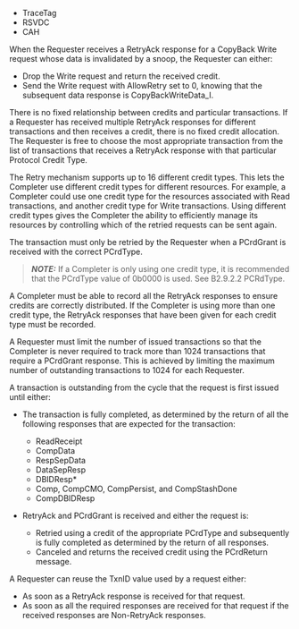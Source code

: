 - TraceTag
- RSVDC
- CAH

When the Requester receives a RetryAck response for a CopyBack Write request whose data is invalidated by a snoop, the Requester can either:

- Drop the Write request and return the received credit.
- Send the Write request with AllowRetry set to 0, knowing that the subsequent data response is CopyBackWriteData\_I.

There is no fixed relationship between credits and particular transactions. If a Requester has received multiple RetryAck responses for different transactions and then receives a credit, there is no fixed credit allocation. The Requester is free to choose the most appropriate transaction from the list of transactions that receives a RetryAck response with that particular Protocol Credit Type.

The Retry mechanism supports up to 16 different credit types. This lets the Completer use different credit types for different resources. For example, a Completer could use one credit type for the resources associated with Read transactions, and another credit type for Write transactions. Using different credit types gives the Completer the ability to efficiently manage its resources by controlling which of the retried requests can be sent again.

The transaction must only be retried by the Requester when a PCrdGrant is received with the correct PCrdType.

> **_NOTE:_** If a Completer is only using one credit type, it is recommended that the PCrdType value of 0b0000 is used. See B2.9.2.2 PCRdType.

A Completer must be able to record all the RetryAck responses to ensure credits are correctly distributed. If the Completer is using more than one credit type, the RetryAck responses that have been given for each credit type must be recorded.

A Requester must limit the number of issued transactions so that the Completer is never required to track more than 1024 transactions that require a PCrdGrant response. This is achieved by limiting the maximum number of outstanding transactions to 1024 for each Requester.

A transaction is outstanding from the cycle that the request is first issued until either:

- The transaction is fully completed, as determined by the return of all the following responses that are expected for the transaction:

    - ReadReceipt
    - CompData
    - RespSepData
    - DataSepResp
    - DBIDResp*
    - Comp, CompCMO, CompPersist, and CompStashDone
    - CompDBIDResp

- RetryAck and PCrdGrant is received and either the request is:

    - Retried using a credit of the appropriate PCrdType and subsequently is fully completed as determined by the return of all responses.
    - Canceled and returns the received credit using the PCrdReturn message.

A Requester can reuse the TxnID value used by a request either:

- As soon as a RetryAck response is received for that request.
- As soon as all the required responses are received for that request if the received responses are Non-RetryAck responses.